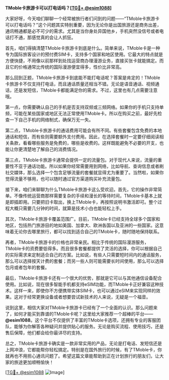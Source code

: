 **TMoble卡旅游卡可以打电话吗？[[TG💪+ @esim1088](https://t.me/s/esim1088)]**

大家好呀，今天咱们聊聊一个经常被旅行者们问到的问题——“TMoble卡旅游卡可以打电话吗？”这个问题其实特别重要，因为无论你是出国旅游还是商务出差，通讯畅通都是必不可少的需求。尤其是当你身处异国他乡，手机突然没信号或者电话打不通，那感觉真的会让人抓狂。

首先，咱们得搞清楚TMoble卡旅游卡到底是什么。简单来说，TMoble卡是一种专为国际旅客设计的预付费SIM卡，支持多个国家和地区使用。它最大的特点就是方便快捷，不用像以前那样到处找运营商办理漫游业务，直接买张卡就能搞定。而且它的价格通常比传统的国际漫游便宜得多，性价比非常高。

那么回到正题，TMoble卡旅游卡到底能不能打电话呢？答案是肯定的！TMoble卡旅游卡不仅支持打电话，而且通话质量还相当不错。无论是语音通话、视频通话，还是发短信，TMoble卡都能满足你的需求。不过，这里也有几点需要注意哦。

第一点，你需要确认自己的手机是否支持双频或三频网络。如果你的手机只支持单频，可能在某些国家或地区无法正常使用TMoble卡。所以在购买之前，最好先检查一下自己手机的网络制式，确保万无一失。

第二点，TMoble卡旅游卡的通话费用可能会有所不同。有些套餐包含免费的本地通话和短信，而有些则需要额外支付费用。因此，在选择套餐时一定要仔细阅读相关条款，看看哪些服务是免费的，哪些是收费的。这样既能避免不必要的开支，也能让你更清楚地了解自己的消费情况。

第三点，TMoble卡旅游卡通常会提供一定的流量包。对于现代人来说，流量的重要性不亚于通话功能。所以如果你经常需要用到网络，比如导航、查询信息或者刷社交媒体，那么选择一个包含足够流量的套餐就显得尤为重要了。当然啦，如果你觉得流量不够用，也可以随时通过官方渠道购买补充流量包。

接下来，咱们来聊聊为什么TMoble卡旅游卡这么受欢迎。首先，它的操作非常简单。不像传统运营商那样需要复杂的手续和漫长的等待时间，TMoble卡基本上就是即插即用。只要把旧卡取出，换上TMoble卡，再按照说明书激活即可。整个过程大概只需要几分钟的时间，就算是技术小白也能轻松上手。

其次，TMoble卡旅游卡覆盖范围广。目前，TMoble卡已经支持全球多个国家和地区，包括热门旅游目的地如美国、加拿大、欧洲各国以及亚洲的一些国家。这意味着无论你去哪里旅行，都可以找到适合自己的TMoble卡，随时随地保持联系。

再者，TMoble卡旅游卡的价格也非常亲民。相比于传统的国际漫游服务，TMoble卡的资费要低得多。而且很多套餐都提供了灵活的选择，你可以根据自己的实际需求来定制适合自己的方案。比如说，有些人只需要短时间内的通话服务，那么可以选择按天计费的套餐；而另一些人则可能需要长时间使用，那么可以选择包月或者包年的套餐。

最后，TMoble卡旅游卡还有一个很大的优势，那就是它可以与其他通信设备配合使用。比如说，现在很多智能手机都支持eSIM功能，而TMoble卡正好兼容这种技术。这样一来，即使你不方便携带实体SIM卡，也可以通过eSIM来实现同样的效果。这对于经常更换设备或者想要尝试新技术的人来说，无疑是一个福音。

说到这里，相信大家对TMoble卡旅游卡已经有了一个全面的认识。那么问题来了，如何才能买到靠谱的TMoble卡呢？这里给大家推荐一个超棒的平台——**@esim1088**。这个平台不仅提供了丰富的TMoble卡选项，还拥有专业的客服团队，能够为你解答各种疑问并提供贴心的服务。无论是购买流程、使用技巧，还是售后保障，他们都会给你最详尽的支持。

总之，TMoble卡旅游卡确实是一款非常实用的产品，无论是打电话、发短信还是上网冲浪，它都能帮你轻松搞定。特别是在国外旅行的时候，有了TMoble卡，你就再也不用担心通讯问题了。希望这篇文章能帮助到正在计划旅行的朋友们，让大家的旅途更加顺畅愉快！

[[TG💪+ @esim1088](https://t.me/s/esim1088) ![Image](https://i.postimg.cc/4NQfJmqS/Snipaste-2025-05-13-00-14-12.png)]
